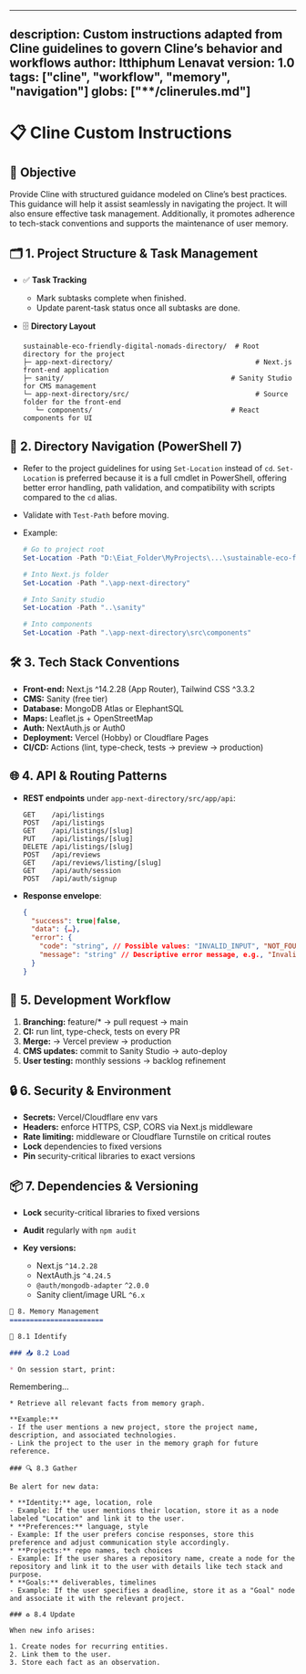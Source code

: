 ---

description: Custom instructions adapted from Cline guidelines to govern Cline’s behavior and workflows
author: Itthiphum Lenavat
version: 1.0
tags: \["cline", "workflow", "memory", "navigation"]
globs: \["\*\*/clinerules.md"]
----------------------------------------

# 📋 Cline Custom Instructions

## 🎯 Objective

Provide Cline with structured guidance modeled on Cline’s best practices. This guidance will help it assist seamlessly in navigating the project. It will also ensure effective task management. Additionally, it promotes adherence to tech-stack conventions and supports the maintenance of user memory.

## 🗂️ 1. Project Structure & Task Management

* ✅ **Task Tracking**

  * Mark subtasks complete when finished.
  * Update parent-task status once all subtasks are done.

* 🗄️ **Directory Layout**

  ```
  sustainable-eco-friendly-digital-nomads-directory/  # Root directory for the project
  ├─ app-next-directory/                                   # Next.js front-end application
  ├─ sanity/                                         # Sanity Studio for CMS management
  └─ app-next-directory/src/                               # Source folder for the front-end
     └─ components/                                  # React components for UI
  ```

## 🚀 2. Directory Navigation (PowerShell 7)

* Refer to the project guidelines for using `Set-Location` instead of `cd`. `Set-Location` is preferred because it is a full cmdlet in PowerShell, offering better error handling, path validation, and compatibility with scripts compared to the `cd` alias.
* Validate with `Test-Path` before moving.
* Example:

  ```powershell
  # Go to project root
  Set-Location -Path "D:\Eiat_Folder\MyProjects\...\sustainable-eco-friendly-digital-nomads-directory"

  # Into Next.js folder
  Set-Location -Path ".\app-next-directory"

  # Into Sanity studio
  Set-Location -Path "..\sanity"

  # Into components
  Set-Location -Path ".\app-next-directory\src\components"
  ```

## 🛠️ 3. Tech Stack Conventions

* **Front-end:** Next.js ^14.2.28 (App Router), Tailwind CSS ^3.3.2
* **CMS:** Sanity (free tier)
* **Database:** MongoDB Atlas or ElephantSQL
* **Maps:** Leaflet.js + OpenStreetMap
* **Auth:** NextAuth.js or Auth0
* **Deployment:** Vercel (Hobby) or Cloudflare Pages
* **CI/CD:**  Actions (lint, type-check, tests → preview → production)

## 🌐 4. API & Routing Patterns

* **REST endpoints** under `app-next-directory/src/app/api`:

  ```
  GET    /api/listings
  POST   /api/listings
  GET    /api/listings/[slug]
  PUT    /api/listings/[slug]
  DELETE /api/listings/[slug]
  POST   /api/reviews
  GET    /api/reviews/listing/[slug]
  GET    /api/auth/session
  POST   /api/auth/signup
  ```

* **Response envelope**:

  ```json
  {
    "success": true|false,
    "data": {…},
    "error": {
      "code": "string", // Possible values: "INVALID_INPUT", "NOT_FOUND", "UNAUTHORIZED", "SERVER_ERROR"
      "message": "string" // Descriptive error message, e.g., "Invalid input provided", "Resource not found"
    }
  }
  ```

## 🔄 5. Development Workflow

1. **Branching:** feature/\* → pull request → main
2. **CI:** run lint, type-check, tests on every PR
3. **Merge:** → Vercel preview → production
4. **CMS updates:** commit to Sanity Studio → auto-deploy
5. **User testing:** monthly sessions → backlog refinement

## 🔒 6. Security & Environment

* **Secrets:** Vercel/Cloudflare env vars
* **Headers:** enforce HTTPS, CSP, CORS via Next.js middleware
* **Rate limiting:** middleware or Cloudflare Turnstile on critical routes
* **Lock** dependencies to fixed versions
* **Pin** security-critical libraries to exact versions
## 📦 7. Dependencies & Versioning

* **Lock** security-critical libraries to fixed versions
* **Audit** regularly with `npm audit`
* **Key versions:**

  * Next.js `^14.2.28`
  * NextAuth.js `^4.24.5`
  * `@auth/mongodb-adapter` `^2.0.0`
  * Sanity client/image URL `^6.x`

```markdown
🧠 8. Memory Management
=======================

👤 8.1 Identify

### 📥 8.2 Load

* On session start, print:

  ```
  Remembering…
  ```
* Retrieve all relevant facts from memory graph.

  **Example:**
  - If the user mentions a new project, store the project name, description, and associated technologies.
  - Link the project to the user in the memory graph for future reference.

### 🔍 8.3 Gather

Be alert for new data:

* **Identity:** age, location, role
  - Example: If the user mentions their location, store it as a node labeled "Location" and link it to the user.
* **Preferences:** language, style
  - Example: If the user prefers concise responses, store this preference and adjust communication style accordingly.
* **Projects:** repo names, tech choices
  - Example: If the user shares a repository name, create a node for the repository and link it to the user with details like tech stack and purpose.
* **Goals:** deliverables, timelines
  - Example: If the user specifies a deadline, store it as a "Goal" node and associate it with the relevant project.

### ♻️ 8.4 Update

When new info arises:

1. Create nodes for recurring entities.
2. Link them to the user.
3. Store each fact as an observation.
